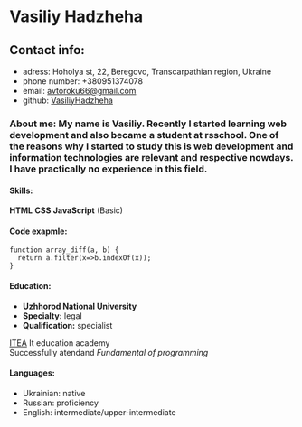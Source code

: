 # Vasiliy Hadzheha
## Contact info:
  * adress: Hoholya st, 22, Beregovo, Transcarpathian region, Ukraine
  * phone number: +380951374078
  * email: avtoroku66@gmail.com
  * github: [VasiliyHadzheha](https://github.com/VasiliyHadzheha)

### About me: My name is Vasiliy. Recently I started learning web development and also became a student at rsschool. One of the reasons why I started to study this is web development and information technologies are relevant and respective nowdays. I have practically no experience in this field.
#### Skills:
**HTML**
**CSS**
**JavaScript** (Basic)

#### Code exapmle: 
```
function array_diff(a, b) {
  return a.filter(x=>b.indexOf(x));
}
```

#### Education:
* **Uzhhorod National University**
* **Specialty:** legal
* **Qualification:** specialist

[ITEA](https://itea.ua) It education academy <br>
Successfully atendand _Fundamental of programming_

#### Languages:
* Ukrainian: native
* Russian: proficiency
* English: intermediate/upper-intermediate

